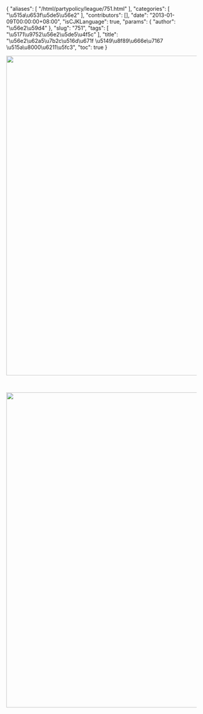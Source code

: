 {
    "aliases": [
        "/html/partypolicy/league/751.html"
    ],
    "categories": [
        "\u515a\u653f\u5de5\u56e2"
    ],
    "contributors": [],
    "date": "2013-01-09T00:00:00+08:00",
    "isCJKLanguage": true,
    "params": {
        "author": "\u56e2\u59d4"
    },
    "slug": "751",
    "tags": [
        "\u5171\u9752\u56e2\u5de5\u4f5c"
    ],
    "title": "\u56e2\u62a5\u7b2c\u516d\u671f \u5149\u8f89\u666e\u7167 \u515a\u8000\u6211\u5fc3",
    "toc": true
}


<img
    src="https://cdn.tfls.online/mirror/full/b34a34630c70e6cae9d6b7e9bc540ff36386ff34.jpg"
    style="display:block;margin-left:auto;margin-right:auto;"
    decoding="async"
    fetchpriority="auto"
    loading="lazy"
    height="846"
    width="600"
/>




  





<img
    src="https://cdn.tfls.online/mirror/full/53ed3bc423bd12a6731748303a69f1c007febad7.jpg"
    style="display:block;margin-left:auto;margin-right:auto;"
    decoding="async"
    fetchpriority="auto"
    loading="lazy"
    height="834"
    width="600"
/>


